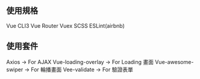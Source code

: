 ## 使用規格

Vue CLI3
Vue Router
Vuex
SCSS
ESLint(airbnb)

## 使用套件

Axios -> For AJAX
Vue-loading-overlay -> For Loading 畫面
Vue-awesome-swiper -> For 輪播畫面
Vee-validate -> For 驗證表單
